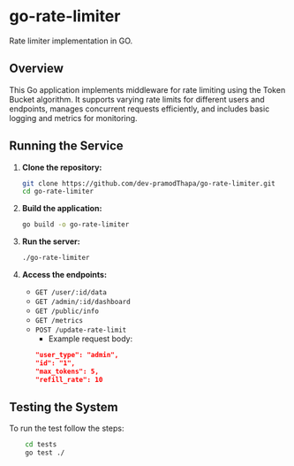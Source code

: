 # go-rate-limiter
Rate limiter implementation in GO.

## Overview

This Go application implements middleware for rate limiting using the Token Bucket algorithm. It supports varying rate limits for different users and endpoints, manages concurrent requests efficiently, and includes basic logging and metrics for monitoring.

## Running the Service

1. **Clone the repository:**

   ```bash
   git clone https://github.com/dev-pramodThapa/go-rate-limiter.git
   cd go-rate-limiter
   ```

2. **Build the application:**

   ```bash
   go build -o go-rate-limiter
   ```

3. **Run the server:**

   ```bash
   ./go-rate-limiter
   ```

4. **Access the endpoints:**
   - `GET /user/:id/data`
   - `GET /admin/:id/dashboard`
   - `GET /public/info`
   - `GET /metrics`
   - `POST /update-rate-limit`
     - Example request body:
     ```json
     "user_type": "admin",
     "id": "1",
     "max_tokens": 5,
     "refill_rate": 10
     ```

## Testing the System

To run the test follow the steps:

```bash
	cd tests
   	go test ./
```

